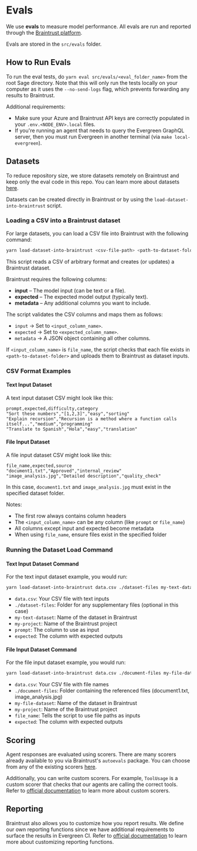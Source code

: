 # Evals

We use **evals** to measure model performance. All evals are run and reported through the [Braintrust platform](https://www.braintrust.dev/docs/start/eval-sdk).

Evals are stored in the `src/evals` folder.

## How to Run Evals

To run the eval tests, do `yarn eval src/evals/<eval_folder_name>` from the root Sage directory. Note that this will only run the tests locally on your computer as it uses the `--no-send-logs` flag, which prevents forwarding any results to Braintrust.

Additional requirements:

- Make sure your Azure and Braintrust API keys are correctly populated in your `.env.<NODE_ENV>.local` files.
- If you're running an agent that needs to query the Evergreen GraphQL server, then you must run Evergreen in another terminal (via `make local-evergreen`).

## Datasets

To reduce repository size, we store datasets remotely on Braintrust and keep only the eval code in this repo.
You can learn more about datasets [here](https://www.braintrust.dev/docs/guides/datasets).

Datasets can be created directly in Braintrust or by using the `load-dataset-into-braintrust` script.

### Loading a CSV into a Braintrust dataset

For large datasets, you can load a CSV file into Braintrust with the following command:

```bash
yarn load-dataset-into-braintrust <csv-file-path> <path-to-dataset-folder> <dataset-name> <project-name> <input_column_name> <expected_column_name>
```

This script reads a CSV of arbitrary format and creates (or updates) a Braintrust dataset.

Braintrust requires the following columns:

- **input** – The model input (can be text or a file).
- **expected** – The expected model output (typically text).
- **metadata** – Any additional columns you want to include.

The script validates the CSV columns and maps them as follows:

- `input` → Set to `<input_column_name>`.
- `expected` → Set to `<expected_column_name>`.
- `metadata` → A JSON object containing all other columns.

If `<input_column_name>` is `file_name`, the script checks that each file exists in `<path-to-dataset-folder>` and uploads them to Braintrust as dataset inputs.

### CSV Format Examples

#### Text Input Dataset

A text input dataset CSV might look like this:

```csv
prompt,expected,difficulty,category
"Sort these numbers","[1,2,3]","easy","sorting"
"Explain recursion","Recursion is a method where a function calls itself...","medium","programming"
"Translate to Spanish","Hola","easy","translation"
```

#### File Input Dataset

A file input dataset CSV might look like this:

```csv
file_name,expected,source
"document1.txt","Approved","internal_review"
"image_analysis.jpg","Detailed description","quality_check"
```

In this case, `document1.txt` and `image_analysis.jpg` must exist in the specified dataset folder.

Notes:

- The first row always contains column headers
- The `<input_column_name>` can be any column (like `prompt` or `file_name`)
- All columns except input and expected become metadata
- When using `file_name`, ensure files exist in the specified folder

### Running the Dataset Load Command

#### Text Input Dataset Command

For the text input dataset example, you would run:

```bash
yarn load-dataset-into-braintrust data.csv ./dataset-files my-text-dataset my-project prompt expected
```

- `data.csv`: Your CSV file with text inputs
- `./dataset-files`: Folder for any supplementary files (optional in this case)
- `my-text-dataset`: Name of the dataset in Braintrust
- `my-project`: Name of the Braintrust project
- `prompt`: The column to use as input
- `expected`: The column with expected outputs

#### File Input Dataset Command

For the file input dataset example, you would run:

```bash
yarn load-dataset-into-braintrust data.csv ./document-files my-file-dataset my-project file_name expected
```

- `data.csv`: Your CSV file with file names
- `./document-files`: Folder containing the referenced files (document1.txt, image_analysis.jpg)
- `my-file-dataset`: Name of the dataset in Braintrust
- `my-project`: Name of the Braintrust project
- `file_name`: Tells the script to use file paths as inputs
- `expected`: The column with expected outputs

## Scoring

Agent responses are evaluated using scorers. There are many scorers already available to you via Braintrust's `autoevals` package. You can choose from any of the existing scorers [here](https://github.com/braintrustdata/autoevals/blob/main/js/manifest.ts).

Additionally, you can write custom scorers. For example, `ToolUsage` is a custom scorer that checks that our agents are calling the correct tools. Refer to [official documentation](https://www.braintrust.dev/docs/guides/experiments/write#define-your-own-scorers) to learn more about custom scorers.

## Reporting

Braintrust also allows you to customize how you report results. We define our own reporting functions since we have additional requirements to surface the results in Evergreen CI. Refer to [official documentation](https://www.braintrust.dev/docs/guides/experiments/write#custom-reporters) to learn more about customizing reporting functions.
